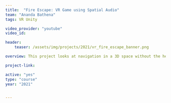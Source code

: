 ```yaml
---
title:  "Fire Escape: VR Game using Spatial Audio"
team: "Ananda Bathena"
tags: VR Unity

video_provider: "youtube"
video_id:

header:
    teaser: /assets/img/projects/2021/vr_fire_escape_banner.png

overview: This project looks at navigation in a 3D space without the help of visuals, and using only spatial audio. The mobiel VR game is designed such that one would have to rely on spatial audio cues to move from one point to other and eventually reach a specific desitnation.

project-link: 

active: "yes"
type: "course"
year: "2021"


---
```

